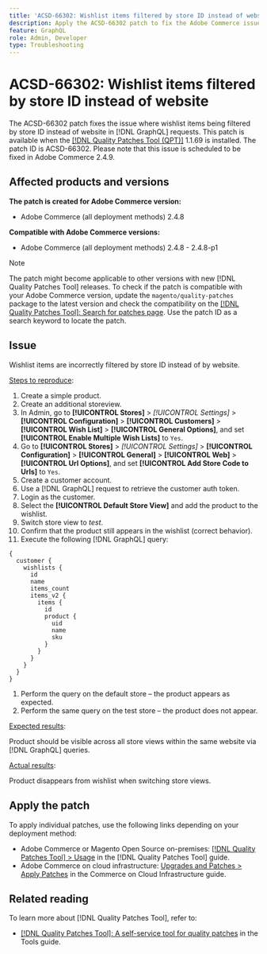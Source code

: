 ```yaml
---
title: 'ACSD-66302: Wishlist items filtered by store ID instead of website'
description: Apply the ACSD-66302 patch to fix the Adobe Commerce issue where wishlist items being filtered by store ID instead of website in [!DNL GraphQL] requests.
feature: GraphQL
role: Admin, Developer
type: Troubleshooting
---
```


# ACSD-66302: Wishlist items filtered by store ID instead of website

The ACSD-66302 patch fixes the issue where wishlist items being filtered by store ID instead of website in [!DNL GraphQL] requests. This patch is available when the [[!DNL Quality Patches Tool (QPT)]](/help/tools/quality-patches-tool/quality-patches-tool-to-self-serve-quality-patches.md) 1.1.69 is installed. The patch ID is ACSD-66302. Please note that this issue is scheduled to be fixed in Adobe Commerce 2.4.9.

## Affected products and versions

**The patch is created for Adobe Commerce version:**

* Adobe Commerce (all deployment methods) 2.4.8

**Compatible with Adobe Commerce versions:**

* Adobe Commerce (all deployment methods) 2.4.8 - 2.4.8-p1

>[!NOTE]
>
>The patch might become applicable to other versions with new [!DNL Quality Patches Tool] releases. To check if the patch is compatible with your Adobe Commerce version, update the `magento/quality-patches` package to the latest version and check the compatibility on the [[!DNL Quality Patches Tool]: Search for patches page](https://experienceleague.adobe.com/tools/commerce-quality-patches/index.html). Use the patch ID as a search keyword to locate the patch.

## Issue

Wishlist items are incorrectly filtered by store ID instead of by website.

<u>Steps to reproduce</u>:

1. Create a simple product.
1. Create an additional storeview.
1. In Admin, go to **[!UICONTROL Stores]** > *[!UICONTROL Settings]* > **[!UICONTROL Configuration]** > **[!UICONTROL Customers]** > **[!UICONTROL Wish List]** > **[!UICONTROL General Options]**, and set **[!UICONTROL Enable Multiple Wish Lists]** to `Yes`.
1. Go to **[!UICONTROL Stores]** > *[!UICONTROL Settings]* > **[!UICONTROL Configuration]** > **[!UICONTROL General]** > **[!UICONTROL Web]** > **[!UICONTROL Url Options]**, and set **[!UICONTROL Add Store Code to Urls]** to `Yes`.
1. Create a customer account.
1. Use a [!DNL GraphQL] request to retrieve the customer auth token.
1. Login as the customer.
1. Select the **[!UICONTROL Default Store View]** and add the product to the wishlist.
1. Switch store view to *test*.
1. Confirm that the product still appears in the wishlist (correct behavior).
1. Execute the following [!DNL GraphQL] query:

```
{
  customer {
    wishlists {
      id
      name
      items_count
      items_v2 {
        items {
          id
          product {
            uid
            name
            sku
          }
        }
      }
    }
  }
}
```

1. Perform the query on the default store – the product appears as expected.
1. Perform the same query on the test store – the product does not appear.

<u>Expected results</u>:

Product should be visible across all store views within the same website via [!DNL GraphQL] queries.

<u>Actual results</u>:

Product disappears from wishlist when switching store views.

## Apply the patch

To apply individual patches, use the following links depending on your deployment method:

* Adobe Commerce or Magento Open Source on-premises: [[!DNL Quality Patches Tool] > Usage](/help/tools/quality-patches-tool/usage.md) in the [!DNL Quality Patches Tool] guide.
* Adobe Commerce on cloud infrastructure: [Upgrades and Patches > Apply Patches](https://experienceleague.adobe.com/docs/commerce-cloud-service/user-guide/develop/upgrade/apply-patches.html) in the Commerce on Cloud Infrastructure guide.

## Related reading

To learn more about [!DNL Quality Patches Tool], refer to:

* [[!DNL Quality Patches Tool]: A self-service tool for quality patches](/help/tools/quality-patches-tool/quality-patches-tool-to-self-serve-quality-patches.md) in the Tools guide.
